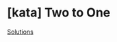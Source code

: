 # [kata] Two to One

[Solutions](https://www.codewars.com/kata/5656b6906de340bd1b0000ac/solutions/go)
